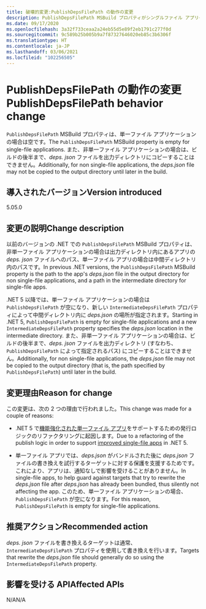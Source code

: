 ```yaml
---
title: 破壊的変更:PublishDepsFilePath の動作の変更
description: PublishDepsFilePath MSBuild プロパティがシングルファイル アプリケーションに対して空になるという、.NET 5 の破壊的変更について学習します。
ms.date: 09/17/2020
ms.openlocfilehash: 3a32f733ceaa2a24eb55d5e89f2eb1791c277f0d
ms.sourcegitcommit: 9c589b25b005b9a7f87327646020eb85c3b6306f
ms.translationtype: HT
ms.contentlocale: ja-JP
ms.lasthandoff: 03/06/2021
ms.locfileid: "102256505"
---
```

# <a name="publishdepsfilepath-behavior-change"></a><span data-ttu-id="86126-103">PublishDepsFilePath の動作の変更</span><span class="sxs-lookup"><span data-stu-id="86126-103">PublishDepsFilePath behavior change</span></span>

<span data-ttu-id="86126-104">`PublishDepsFilePath` MSBuild プロパティは、単一ファイル アプリケーションの場合は空です。</span><span class="sxs-lookup"><span data-stu-id="86126-104">The `PublishDepsFilePath` MSBuild property is empty for single-file applications.</span></span> <span data-ttu-id="86126-105">また、非単一ファイル アプリケーションの場合は、ビルドの後半まで、*deps. json* ファイルを出力ディレクトリにコピーすることはできません。</span><span class="sxs-lookup"><span data-stu-id="86126-105">Additionally, for non single-file applications, the *deps.json* file may not be copied to the output directory until later in the build.</span></span>

## <a name="version-introduced"></a><span data-ttu-id="86126-106">導入されたバージョン</span><span class="sxs-lookup"><span data-stu-id="86126-106">Version introduced</span></span>

<span data-ttu-id="86126-107">5.0</span><span class="sxs-lookup"><span data-stu-id="86126-107">5.0</span></span>

## <a name="change-description"></a><span data-ttu-id="86126-108">変更の説明</span><span class="sxs-lookup"><span data-stu-id="86126-108">Change description</span></span>

<span data-ttu-id="86126-109">以前のバージョンの .NET での `PublishDepsFilePath` MSBuild プロパティは、非単一ファイル アプリケーションの場合は出力ディレクトリ内にあるアプリの *deps. json* ファイルへのパス、単一ファイル アプリの場合は中間ディレクトリ内のパスです。</span><span class="sxs-lookup"><span data-stu-id="86126-109">In previous .NET versions, the `PublishDepsFilePath` MSBuild property is the path to the app's *deps.json* file in the output directory for non single-file applications, and a path in the intermediate directory for single-file apps.</span></span>

<span data-ttu-id="86126-110">.NET 5 以降では、単一ファイル アプリケーションの場合は `PublishDepsFilePath` が空になり、新しい `IntermediateDepsFilePath` プロパティによって中間ディレクトリ内に *deps.json* の場所が指定されます。</span><span class="sxs-lookup"><span data-stu-id="86126-110">Starting in .NET 5, `PublishDepsFilePath` is empty for single-file applications and a new `IntermediateDepsFilePath` property specifies the *deps.json* location in the intermediate directory.</span></span> <span data-ttu-id="86126-111">また、非単一ファイル アプリケーションの場合は、ビルドの後半まで、*deps. json* ファイルを出力ディレクトリ (すなわち、`PublishDepsFilePath` によって指定されるパス) にコピーすることはできません。</span><span class="sxs-lookup"><span data-stu-id="86126-111">Additionally, for non single-file applications, the *deps.json* file may not be copied to the output directory (that is, the path specified by `PublishDepsFilePath`) until later in the build.</span></span>

## <a name="reason-for-change"></a><span data-ttu-id="86126-112">変更理由</span><span class="sxs-lookup"><span data-stu-id="86126-112">Reason for change</span></span>

<span data-ttu-id="86126-113">この変更は、次の 2 つの理由で行われました。</span><span class="sxs-lookup"><span data-stu-id="86126-113">This change was made for a couple of reasons:</span></span>

- <span data-ttu-id="86126-114">.NET 5 で[機能強化された単一ファイル アプリ](https://github.com/dotnet/designs/blob/master/accepted/2020/single-file/design.md)をサポートするための発行ロジックのリファクタリングに起因します。</span><span class="sxs-lookup"><span data-stu-id="86126-114">Due to a refactoring of the publish logic in order to support [improved single-file apps](https://github.com/dotnet/designs/blob/master/accepted/2020/single-file/design.md) in .NET 5.</span></span>

- <span data-ttu-id="86126-115">単一ファイル アプリでは、*deps.json* がバンドルされた後に *deps.json* ファイルの書き換えを試行するターゲットに対する保護を支援するためです。これにより、アプリは、通知なしで影響を受けることがありません。</span><span class="sxs-lookup"><span data-stu-id="86126-115">In single-file apps, to help guard against targets that try to rewrite the *deps.json* file after *deps.json* has already been bundled, thus silently not affecting the app.</span></span> <span data-ttu-id="86126-116">このため、単一ファイル アプリケーションの場合、`PublishDepsFilePath` が空になります。</span><span class="sxs-lookup"><span data-stu-id="86126-116">For this reason, `PublishDepsFilePath` is empty for single-file applications.</span></span>

## <a name="recommended-action"></a><span data-ttu-id="86126-117">推奨アクション</span><span class="sxs-lookup"><span data-stu-id="86126-117">Recommended action</span></span>

<span data-ttu-id="86126-118">*deps. json* ファイルを書き換えるターゲットは通常、`IntermediateDepsFilePath` プロパティを使用して書き換えを行います。</span><span class="sxs-lookup"><span data-stu-id="86126-118">Targets that rewrite the *deps.json* file should generally do so using the `IntermediateDepsFilePath` property.</span></span>

## <a name="affected-apis"></a><span data-ttu-id="86126-119">影響を受ける API</span><span class="sxs-lookup"><span data-stu-id="86126-119">Affected APIs</span></span>

<span data-ttu-id="86126-120">N/A</span><span class="sxs-lookup"><span data-stu-id="86126-120">N/A</span></span>

<!--

### Affected APIs

Not detectable via API analysis.

### Category

MSBuild

-->
